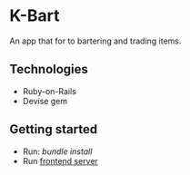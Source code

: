 # K-Bart
An app that for to bartering and trading items.

## Technologies
- Ruby-on-Rails
- Devise gem

## Getting started
 - Run: *bundle install*
 - Run [frontend server](https://github.com/scypher6/k-bart-frontend)
